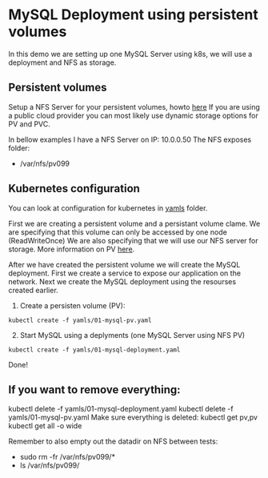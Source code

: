 # MySQL Deployment using persistent volumes

In this demo we are setting up one MySQL Server using k8s, we will use a deployment and NFS as storage.

## Persistent volumes
Setup a NFS Server for your persistent volumes, howto [here](https://github.com/wwwted/Oracle-Cloud/blob/master/nfs.md)
If you are using a public cloud provider you can most likely use dynamic storage options for PV and PVC.

In bellow examples I have a NFS Server on IP: 10.0.0.50
The NFS exposes folder:
- /var/nfs/pv099

## Kubernetes configuration
You can look at configuration for kubernetes in [yamls](https://github.com/wwwted/Oracle-Cloud/tree/master/kubernetes-mysql/yamls) folder.

First we are creating a persistent volume and a persistant volume clame.
We are specifying that this volume can only be accessed by one node (ReadWriteOnce)
We are also specifying that we will use our NFS server for storage.
More information on PV [here](https://kubernetes.io/docs/concepts/storage/persistent-volumes/).

After we have created the persistent volume we will create the MySQL deployment.
First we create a service to expose our application on the network.
Next we create the MySQL deployment using the resourses created earlier.

1) Create a persisten volume (PV):
```
kubectl create -f yamls/01-mysql-pv.yaml
```

2) Start MySQL using a deplyments (one MySQL Server using NFS PV)
```
kubectl create -f yamls/01-mysql-deployment.yaml
```

Done!

## If you want to remove everything:
kubectl delete -f yamls/01-mysql-deployment.yaml 
kubectl delete -f yamls/01-mysql-pv.yaml
Make sure everything is deleted:
kubectl get pv,pv
kubectl get all -o wide

Remember to also empty out the datadir on NFS between tests:
- sudo rm -fr /var/nfs/pv099/*
- ls /var/nfs/pv099/

